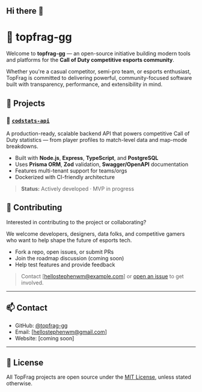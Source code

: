 ## Hi there 👋

<!--

**Here are some ideas to get you started:**

🙋‍♀️ A short introduction - what is your organization all about?
🌈 Contribution guidelines - how can the community get involved?
👩‍💻 Useful resources - where can the community find your docs? Is there anything else the community should know?
🍿 Fun facts - what does your team eat for breakfast?
🧙 Remember, you can do mighty things with the power of [Markdown](https://docs.github.com/github/writing-on-github/getting-started-with-writing-and-formatting-on-github/basic-writing-and-formatting-syntax)
-->

# 🧠 topfrag-gg

Welcome to **topfrag-gg** — an open-source initiative building modern tools and platforms for the **Call of Duty competitive esports community**.

Whether you're a casual competitor, semi-pro team, or esports enthusiast, TopFrag is committed to delivering powerful, community-focused software built with transparency, performance, and extensibility in mind.

## 🧩 Projects

### 🔹 [`codstats-api`](https://github.com/topfrag-gg/codstats-api)
A production-ready, scalable backend API that powers competitive Call of Duty statistics — from player profiles to match-level data and map-mode breakdowns.

- Built with **Node.js**, **Express**, **TypeScript**, and **PostgreSQL**
- Uses **Prisma ORM**, **Zod** validation, **Swagger/OpenAPI** documentation
- Features multi-tenant support for teams/orgs
- Dockerized with CI-friendly architecture

> **Status:** Actively developed · MVP in progress

## 🤝 Contributing

Interested in contributing to the project or collaborating?

We welcome developers, designers, data folks, and competitive gamers who want to help shape the future of esports tech.

- Fork a repo, open issues, or submit PRs
- Join the roadmap discussion (coming soon)
- Help test features and provide feedback

> Contact [hellostephenwm@example.com] or [open an issue](https://github.com/topfrag-gg/codstats-api/issues) to get involved.

---

## 📫 Contact

- GitHub: [@topfrag-gg](https://github.com/topfrag-gg)
- Email: [hellostephenwm@gmail.com]
- Website: [coming soon]

---

## 🏁 License

All TopFrag projects are open source under the [MIT License](./LICENSE), unless stated otherwise.
